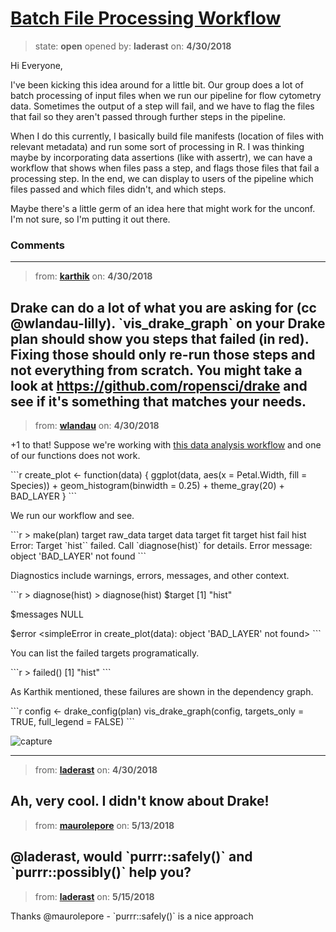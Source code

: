 # [Batch File Processing Workflow](https://github.com/ropensci/unconf18/issues/47)

> state: **open** opened by: **laderast** on: **4/30/2018**

Hi Everyone,

I&#x27;ve been kicking this idea around for a little bit. Our group does a lot of batch processing of input files when we run our pipeline for flow cytometry data. Sometimes the output of a step will fail, and we have to flag the files that fail so they aren&#x27;t passed through further steps in the pipeline.

When I do this currently, I basically build file manifests (location of files with relevant metadata) and run some sort of processing in R. I was thinking maybe by incorporating data assertions (like with assertr), we can have a workflow that shows when files pass a step, and flags those files that fail a processing step. In the end, we can display to users of the pipeline which files passed and which files didn&#x27;t, and which steps.

Maybe there&#x27;s a little germ of an idea here that might work for the unconf. I&#x27;m not sure, so I&#x27;m putting it out there.

### Comments

---
> from: [**karthik**](https://github.com/ropensci/unconf18/issues/47#issuecomment-385476331) on: **4/30/2018**

Drake can do a lot of what you are asking for (cc @wlandau-lilly). &#x60;vis_drake_graph&#x60; on your Drake plan should show you steps that failed (in red). Fixing those should only re-run those steps and not everything from scratch. You might take a look at https://github.com/ropensci/drake and see if it&#x27;s something that matches your needs.
---
> from: [**wlandau**](https://github.com/ropensci/unconf18/issues/47#issuecomment-385478773) on: **4/30/2018**

+1 to that! Suppose we&#x27;re working with [this data analysis workflow](https://ropensci.github.io/drake/articles/drake.html) and one of our functions does not work.

&#x60;&#x60;&#x60;r
create_plot &lt;- function(data) {
  ggplot(data, aes(x &#x3D; Petal.Width, fill &#x3D; Species)) +
    geom_histogram(binwidth &#x3D; 0.25) +
    theme_gray(20) +
    BAD_LAYER
}
&#x60;&#x60;&#x60;

We run our workflow and see.

&#x60;&#x60;&#x60;r
&gt; make(plan)
target raw_data
target data
target fit
target hist
fail hist
Error: Target &#x60;hist&#x60;&#x60; failed. Call &#x60;diagnose(hist)&#x60; for details. Error message:
  object &#x27;BAD_LAYER&#x27; not found
&#x60;&#x60;&#x60;

Diagnostics include warnings, errors, messages, and other context.

&#x60;&#x60;&#x60;r
&gt; diagnose(hist)
&gt; diagnose(hist)
$target
[1] &quot;hist&quot;

$messages
NULL

$error
&lt;simpleError in create_plot(data): object &#x27;BAD_LAYER&#x27; not found&gt;
&#x60;&#x60;&#x60;

You can list the failed targets programatically.

&#x60;&#x60;&#x60;r
&gt; failed()
[1] &quot;hist&quot;
&#x60;&#x60;&#x60;

As Karthik mentioned, these failures are shown in the dependency graph.

&#x60;&#x60;&#x60;r
config &lt;- drake_config(plan)
vis_drake_graph(config, targets_only &#x3D; TRUE, full_legend &#x3D; FALSE)
&#x60;&#x60;&#x60;

![capture](https://user-images.githubusercontent.com/1580860/39442170-60113bee-4c7e-11e8-808d-b863b9d81e2a.PNG)


---
> from: [**laderast**](https://github.com/ropensci/unconf18/issues/47#issuecomment-385486142) on: **4/30/2018**

Ah, very cool. I didn&#x27;t know about Drake!
---
> from: [**maurolepore**](https://github.com/ropensci/unconf18/issues/47#issuecomment-388654847) on: **5/13/2018**

@laderast, would &#x60;purrr::safely()&#x60; and &#x60;purrr::possibly()&#x60; help you?
---
> from: [**laderast**](https://github.com/ropensci/unconf18/issues/47#issuecomment-389269216) on: **5/15/2018**

Thanks @maurolepore - &#x60;purrr::safely()&#x60; is a nice approach
